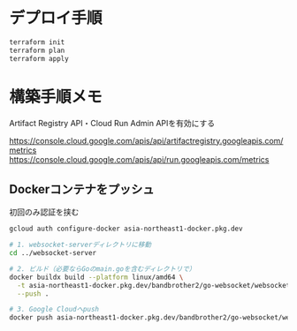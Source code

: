 # デプロイ手順

```bash
terraform init
terraform plan
terraform apply
```

# 構築手順メモ

Artifact Registry API・Cloud Run Admin APIを有効にする

https://console.cloud.google.com/apis/api/artifactregistry.googleapis.com/metrics
https://console.cloud.google.com/apis/api/run.googleapis.com/metrics

## Dockerコンテナをプッシュ

初回のみ認証を挟む

```bash
gcloud auth configure-docker asia-northeast1-docker.pkg.dev
```

```bash
# 1. websocket-serverディレクトリに移動
cd ../websocket-server

# 2. ビルド（必要ならGoのmain.goを含むディレクトリで）
docker buildx build --platform linux/amd64 \
  -t asia-northeast1-docker.pkg.dev/bandbrother2/go-websocket/websocket-server:latest \
  --push .

# 3. Google Cloudへpush
docker push asia-northeast1-docker.pkg.dev/bandbrother2/go-websocket/websocket-server:latest
```
